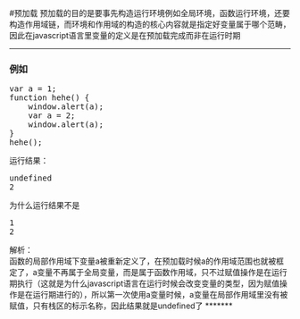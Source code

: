 #预加载
预加载的目的是要事先构造运行环境例如全局环境，函数运行环境，还要构造作用域链，而环境和作用域的构造的核心内容就是指定好变量属于哪个范畴，因此在javascript语言里变量的定义是在预加载完成而非在运行时期

*********
<h3>例如</h3>
<pre>
var a = 1;
function hehe() {
    window.alert(a);
    var a = 2;
    window.alert(a);
}
hehe();
</pre>
运行结果：
<pre>
undefined
2
</pre>
为什么运行结果不是
<pre>
1
2
</pre>
解析：<br/>
函数的局部作用域下变量a被重新定义了，在预加载时候a的作用域范围也就被框定了，a变量不再属于全局变量，而是属于函数作用域，只不过赋值操作是在运行期执行（这就是为什么javascript语言在运行时候会改变变量的类型，因为赋值操作是在运行期进行的），所以第一次使用a变量时候，a变量在局部作用域里没有被赋值，只有栈区的标示名称，因此结果就是undefined了
*******


